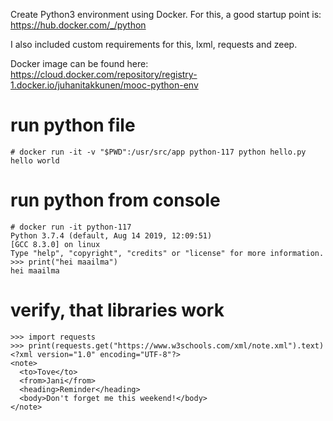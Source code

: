 Create Python3 environment using Docker. For this, a good startup point is: https://hub.docker.com/_/python

I also included custom requirements for this, lxml, requests and zeep. 

Docker image can be found here:
https://cloud.docker.com/repository/registry-1.docker.io/juhanitakkunen/mooc-python-env

# run python file
```
# docker run -it -v "$PWD":/usr/src/app python-117 python hello.py
hello world
```

# run python from console
```
# docker run -it python-117 
Python 3.7.4 (default, Aug 14 2019, 12:09:51) 
[GCC 8.3.0] on linux
Type "help", "copyright", "credits" or "license" for more information.
>>> print("hei maailma")
hei maailma
```
# verify, that libraries work
```
>>> import requests
>>> print(requests.get("https://www.w3schools.com/xml/note.xml").text)
<?xml version="1.0" encoding="UTF-8"?>
<note>
  <to>Tove</to>
  <from>Jani</from>
  <heading>Reminder</heading>
  <body>Don't forget me this weekend!</body>
</note>
```
